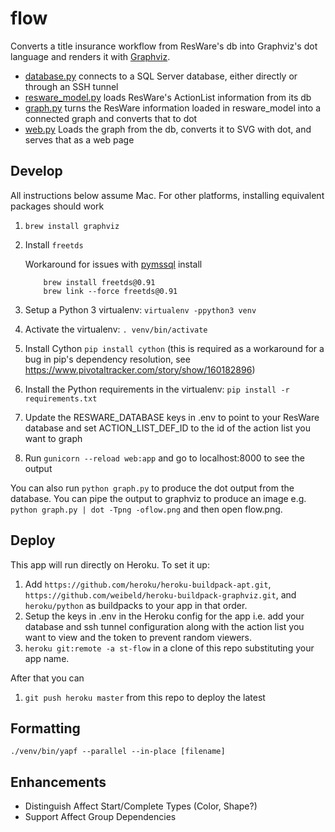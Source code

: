 # flow
Converts a title insurance workflow from ResWare's db into Graphviz's dot language and renders it with [Graphviz](https://graphviz.gitlab.io/).

* [database.py](database.py) connects to a SQL Server database, either directly or through an SSH
  tunnel
* [resware_model.py](resware_model.py) loads ResWare's ActionList information from its db
* [graph.py](graph.py) turns the ResWare information loaded in resware_model into a connected graph
  and converts that to dot
* [web.py](web.py) Loads the graph from the db, converts it to SVG with dot, and serves that as a web page

## Develop

All instructions below assume Mac. For other platforms, installing equivalent packages should work

1. `brew install graphviz`
1.  Install `freetds`

	Workaround for issues with [pymssql](https://github.com/pymssql/pymssql/issues/432#issuecomment-376534685) install

    ```
        brew install freetds@0.91
        brew link --force freetds@0.91
    ```
1. Setup a Python 3 virtualenv: `virtualenv -ppython3 venv`
1. Activate the virtualenv: `. venv/bin/activate`
1. Install Cython `pip install cython` (this is required as a workaround for a bug in pip's dependency resolution, see https://www.pivotaltracker.com/story/show/160182896)
1. Install the Python requirements in the virtualenv: `pip install -r requirements.txt`
1. Update the RESWARE_DATABASE keys in .env to point to your ResWare database and set
   ACTION_LIST_DEF_ID to the id of the action list you want to graph
1. Run `gunicorn --reload web:app` and go to localhost:8000 to see the output

You can also run `python graph.py` to produce the dot output from the database.  You can pipe the output to graphviz to produce an image e.g. `python graph.py | dot -Tpng -oflow.png` and then open flow.png.

## Deploy

This app will run directly on Heroku. To set it up:

1. Add `https://github.com/heroku/heroku-buildpack-apt.git`, `https://github.com/weibeld/heroku-buildpack-graphviz.git`, and `heroku/python` as buildpacks to your app in that order.
1. Setup the keys in .env in the Heroku config for the app i.e. add your database and ssh tunnel
   configuration along with the action list you want to view and the token to prevent random viewers.
1. `heroku git:remote -a st-flow` in a clone of this repo substituting your app name.

After that you can

1. `git push heroku master` from this repo to deploy the latest

## Formatting
```
./venv/bin/yapf --parallel --in-place [filename]
```

## Enhancements

* Distinguish Affect Start/Complete Types (Color, Shape?)
* Support Affect Group Dependencies
